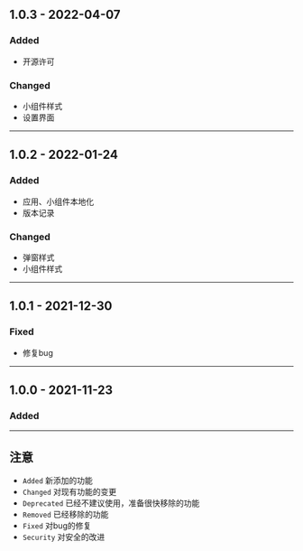 ## 1.0.3 - 2022-04-07

### Added
- 开源许可

### Changed
- 小组件样式
- 设置界面

---

## 1.0.2 - 2022-01-24

### Added
- 应用、小组件本地化
- 版本记录

### Changed
- 弹窗样式
- 小组件样式

---

## 1.0.1 - 2021-12-30

### Fixed
- 修复bug

---

## 1.0.0 - 2021-11-23

### Added
---


## 注意

- `Added` 新添加的功能
- `Changed` 对现有功能的变更
- `Deprecated` 已经不建议使用，准备很快移除的功能
- `Removed` 已经移除的功能
- `Fixed` 对bug的修复
- `Security` 对安全的改进 
